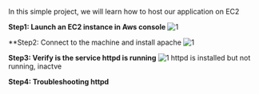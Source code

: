 In this simple project, we will learn how to host our application on EC2

**Step1: Launch an EC2 instance in Aws console**
![1](https://github.com/adrydry/Cloud_Devops_Projects2023/assets/102819001/060508f3-b9c5-4aeb-ab74-76288a4b5992)

**Step2: Connect to the machine and install apache
![1](https://github.com/adrydry/Cloud_Devops_Projects2023/assets/102819001/382ccc0d-a4ae-41c6-9d33-9079ace09063)

**Step3: Verify is the service httpd is running**
![1](https://github.com/adrydry/Cloud_Devops_Projects2023/assets/102819001/999a56f3-d7e2-49d2-8e0e-7d055c3ee83e)
httpd is installed but not running, inactve

**Step4: Troubleshooting httpd**
